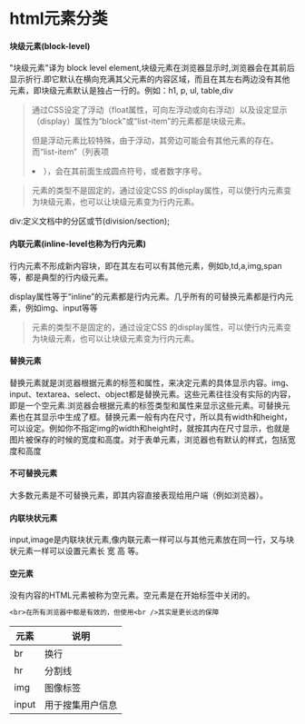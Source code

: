 # html元素分类

#### 块级元素(block-level)

"块级元素"译为 block level element,块级元素在浏览器显示时,浏览器会在其前后显示折行.即它默认在横向充满其父元素的内容区域，而且在其左右两边没有其他元素，即块级元素默认是独占一行的。例如：h1, p, ul, table,div

> 通过CSS设定了浮动（float属性，可向左浮动或向右浮动）以及设定显示（display）属性为“block”或“list-item”的元素都是块级元素。
>
> 但是浮动元素比较特殊，由于浮动，其旁边可能会有其他元素的存在。而“list-item”（列表项<li>），会在其前面生成圆点符号，或者数字序号。



> 元素的类型不是固定的，通过设定CSS 的display属性，可以使行内元素变为块级元素，也可以让块级元素变为行内元素。

div:定义文档中的分区或节(division/section);

#### 内联元素(inline-level也称为行内元素)

行内元素不形成新内容块，即在其左右可以有其他元素，例如b,td,a,img,span等，都是典型的行内级元素。

display属性等于“inline”的元素都是行内元素。几乎所有的可替换元素都是行内元素，例如img、input等等

> 元素的类型不是固定的，通过设定CSS 的display属性，可以使行内元素变为块级元素，也可以让块级元素变为行内元素。

#### 替换元素

替换元素就是浏览器根据元素的标签和属性，来决定元素的具体显示内容。img、input、textarea、select、object都是替换元素。这些元素往往没有实际的内容，即是一个空元素.浏览器会根据元素的标签类型和属性来显示这些元素。可替换元素也在其显示中生成了框。替换元素一般有内在尺寸，所以具有width和height，可以设定。例如你不指定img的width和height时，就按其内在尺寸显示，也就是图片被保存的时候的宽度和高度。对于表单元素，浏览器也有默认的样式，包括宽度和高度

#### 不可替换元素

大多数元素是不可替换元素，即其内容直接表现给用户端（例如浏览器）。

#### 内联块状元素

input,image是内联块状元素,像内联元素一样可以与其他元素放在同一行，又与块状元素一样可以设置元素长 宽 高 等。

#### 空元素

没有内容的HTML元素被称为空元素。空元素是在开始标签中关闭的。

```txt
<br>在所有浏览器中都是有效的，但使用<br />其实是更长远的保障
```

| 元素    | 说明       |
| ----- | -------- |
| br    | 换行       |
| hr    | 分割线      |
| img   | 图像标签     |
| input | 用于搜集用户信息 |

